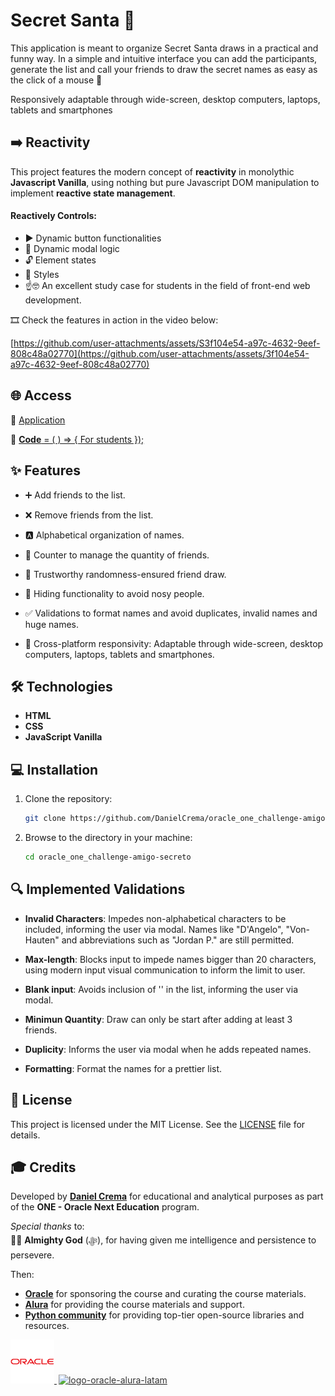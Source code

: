 # Secret Santa  🎉

This application is meant to organize Secret Santa draws in a practical and funny way. In a simple and intuitive interface you can add the participants, generate the list and call your friends to draw the secret names as easy as the click of a mouse 🎉

Responsively adaptable through wide-screen, desktop computers, laptops, tablets and smartphones

## ➡️ Reactivity
This project features the modern concept of **reactivity** in monolythic **Javascript Vanilla**, using nothing but pure Javascript DOM manipulation to implement **reactive state management**.

#### Reactively Controls:
- ▶️ Dynamic button functionalities
- 📌 Dynamic modal logic
- 🔓 Element states
- 💅 Styles
- ☝️🤓 An excellent study case for students in the field of front-end web development.

🎞️ Check the features in action in the video below:

[https://github.com/user-attachments/assets/S3f104e54-a97c-4632-9eef-808c48a02770](https://github.com/user-attachments/assets/3f104e54-a97c-4632-9eef-808c48a02770)

## 🌐 Access
🔗 [Application](https://danielcrema.github.io/oracle_one_challenge-amigo-secreto/)

🔗 [**Code** = ( ) => { For students });](https://github.com/DanielCrema/oracle_one_challenge-amigo-secreto/blob/main/app.js)


## ✨ Features


- ➕ Add friends to the list.

- ❌ Remove friends from the list.
- 🅰️ Alphabetical organization of names.
- 🧮 Counter to manage the quantity of friends.
- 🎲 Trustworthy randomness-ensured friend draw.
- 🥷 Hiding functionality to avoid nosy people.
- ✅ Validations to format names and avoid duplicates, invalid names and huge names.
- 📲 Cross-platform responsivity: Adaptable through wide-screen, desktop computers, laptops, tablets and smartphones.

## 🛠 Technologies

- **HTML**
- **CSS**
- **JavaScript Vanilla**

## 💻 Installation

1. Clone the repository:
   ```bash
   git clone https://github.com/DanielCrema/oracle_one_challenge-amigo-secreto
   ```

2. Browse to the directory in your machine:
   ```bash
   cd oracle_one_challenge-amigo-secreto
   ```

## 🔍 Implemented Validations

- **Invalid Characters**: Impedes non-alphabetical characters to be included, informing the user via modal. Names like "D'Angelo", "Von-Hauten" and abbreviations such as "Jordan P." are still permitted.

- **Max-length**: Blocks input to impede names bigger than 20 characters, using modern input visual communication to inform the limit to user.
- **Blank input**: Avoids inclusion of '' in the list, informing the user via modal.
- **Minimun Quantity**: Draw can only be start after adding at least 3 friends.
- **Duplicity**: Informs the user via modal when he adds repeated names.
- **Formatting**: Format the names for a prettier list.

## 📝 License
This project is licensed under the MIT License. See the [LICENSE](LICENSE) file for details.

## 🎓 Credits
Developed by [**Daniel Crema**](https://github.com/DanielCrema) for educational and analytical purposes as part of the **ONE - Oracle Next Education** program.

*Special thanks* to:  
🕋🤲 **Almighty God** (ﷻ), for having given me intelligence and persistence to persevere.

Then:
- [**Oracle**](https://www.oracle.com/) for sponsoring the course and curating the course materials.
- [**Alura**](https://www.alura.com.br/) for providing the course materials and support.
- [**Python community**](https://www.python.org/) for providing top-tier open-source libraries and resources.

<a href="https://github.com/DanielCrema/oracle_one-data-science-course/blob/main/certificates/Daniel%20Borges%20Crema%20-%20Program%20ONE%20Certificate.pdf" target="_blank" rel="noreferrer">
    <img src="https://raw.githubusercontent.com/devicons/devicon/ca28c779441053191ff11710fe24a9e6c23690d6/icons/oracle/oracle-original.svg" alt="logo-oracle" style="width: 70px"/>  
</a>

<a href="https://github.com/DanielCrema/oracle_one-data-science-course/blob/main/certificates/Daniel%20Borges%20Crema%20-%20Programa%20ONE%20Certificado%20-%20Es.pdf" target="_blank" rel="noreferrer">
    <img src="https://moebius78.github.io/moebius78-sprint03-aluraONE.github.io/assets/Oracle_Alura.png" alt="logo-oracle-alura-latam" style="width: 115px; background: #FCFCFC; color: #333; padding: 2px 3px"/>  
</a>